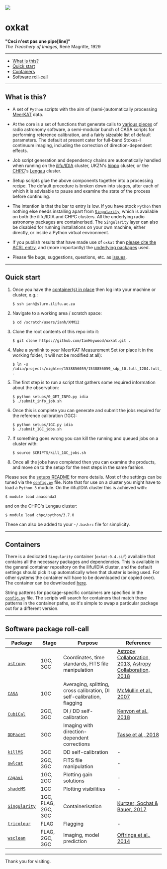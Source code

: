 ![](https://i.imgur.com/u3bvu9n.png)
# oxkat

<b>"Ceci n'est pas une pipe[line]"</b><br> 
_The Treachery of Images_, René Magritte, 1929

---

* [What is this?](README.md#what-is-this)
* [Quick start](README.md#quick-start)
* [Containers](README.md#containers)
* [Software roll-call](README.md#software-package-roll-call)

---

## What is this?


* A set of `Python` scripts with the aim of (semi-)automatically processing [MeerKAT](https://www.sarao.ac.za/science-engineering/meerkat/) data. 


* At the core is a set of functions that generate calls to [various pieces](README.md#software-package-roll-call) of radio astronomy software, a semi-modular bunch of CASA scripts for performing reference calibration, and a fairly sizeable list of default parameters. The default at present cater for full-band Stokes-I continuum imaging, including the correction of direction-dependent effects.


* Job script generation and dependency chains are automatically handled when running on the [ilifu/IDIA](https://www.idia.ac.za/) cluster, UKZN's [hippo](https://astro.ukzn.ac.za/~hippo/) cluster, or the [CHPC](https://www.chpc.ac.za/)'s [Lengau](https://www.chpc.ac.za/index.php/resources/lengau-cluster) cluster.


* Setup scripts glue the above components together into a processing recipe. The default procedure is broken down into stages, after each of which it is advisable to pause and examine the state of the process before continuing.  


* The intention is that the bar to entry is low. If you have stock `Python` then nothing else needs installing apart from [`Singularity`](https://github.com/hpcng/singularity), which is available on both the ilifu/IDIA and CHPC clusters. All the underlying radio astronomy packages are containerised. The `Singularity` layer can also be disabled for running installations on your own machine, either directly, or inside a Python virtual environment.


* If you publish results that have made use of `oxkat` then [please cite the ACSL entry](https://ui.adsabs.harvard.edu/abs/2020ascl.soft09003H/abstract), and (more importantly) the [underlying packages](README.md#software-package-roll-call) used.


* Please file bugs, suggestions, questions, etc. as [issues](https://github.com/IanHeywood/oxkat/issues).


---

## Quick start

1. Once you have the [container(s) in place](README.md#containers) then log into your machine or cluster, e.g.:

   ```
   $ ssh ianh@slurm.ilifu.ac.za
   ```

2. Navigate to a working area / scratch space:

   ```
   $ cd /scratch/users/ianh/XMM12
   ```

3. Clone the root contents of this repo into it:

   ```
   $ git clone https://github.com/IanHeywood/oxkat.git .
   ```

4. Make a symlink to your MeerKAT Measurement Set (or place it in the working folder, it will not be modified at all):

   ```
   $ ln -s /idia/projects/mightee/1538856059/1538856059_sdp_l0.full_1284.full_pol.ms .
   ```

5. The first step is to run a script that gathers some required information about the observation:

   ```
   $ python setups/0_GET_INFO.py idia
   $ ./submit_info_job.sh
   ```

6. Once this is complete you can generate and submit the jobs required for the reference calibration (1GC):

   ```
   $ python setups/1GC.py idia
   $ ./submit_1GC_jobs.sh
   ```

7. If something goes wrong you can kill the running and queued jobs on a cluster with:

   ```
   $ source SCRIPTS/kill_1GC_jobs.sh
   ```

8. Once all the jobs have completed then you can examine the products, and move on to the setup for the next steps in the same fashion. 

Please see the [setups README](setups/README.md) for more details. Most of the settings can be tuned via the [`config.py`](oxkat/config.py) file. Note that for use on a cluster you might have to load a `Python 3` module. On the ilifu/IDIA cluster this is achieved with:

   ```
   $ module load anaconda3
   ```

and on the CHPC's Lengau cluster:

   ```
   $ module load chpc/python/3.7.0
   ```

These can also be added to your `~/.bashrc` file for simplicity.

---

## Containers

There is a dedicated `Singularity` container (`oxkat-0.4.sif`) available that contains all the necessary packages and dependencies. This is available in the general container repository on the ilifu/IDIA cluster, and the default settings should pick it up automatically when that cluster is being used. For other systems the container will have to be downloaded (or copied over). The container can be downloaded [here](https://entangled.physics.ox.ac.uk/index.php/s/jmHRBQyyB6Zm2fj). 

String patterns for package-specific containers are specified in the [`config.py`](oxkat/config.py) file. The scripts will search for containers that match these patterns in the container paths, so it's simple to swap a particular package out for a different version.

---

## Software package roll-call


| Package | Stage | Purpose | Reference |
| --- | --- | --- | --- | 
| [`astropy`](https://www.astropy.org/) | 1GC, 3GC | Coordinates, time standards, FITS file manipulation | [Astropy Collaboration, 2013](https://ui.adsabs.harvard.edu/abs/2013A%26A...558A..33A/abstract), [Astropy Collaboration, 2018](https://ui.adsabs.harvard.edu/abs/2018AJ....156..123A/abstract)|
| [`CASA`](https://casa.nrao.edu/) | 1GC | Averaging, splitting, cross calibration, DI self-calibration, flagging | [McMullin et al., 2007](https://ui.adsabs.harvard.edu/abs/2007ASPC..376..127M/abstract)|
| [`CubiCal`](https://github.com/ratt-ru/CubiCal) | 2GC, 3GC | DI / DD self-calibration | [Kenyon et al., 2018](https://ui.adsabs.harvard.edu/abs/2018MNRAS.478.2399K/abstract)|
| [`DDFacet`](https://github.com/saopicc/DDFacet) | 3GC | Imaging with direction-dependent corrections | [Tasse et al., 2018](https://ui.adsabs.harvard.edu/abs/2018A%26A...611A..87T/abstract) | 
| [`killMS`](https://github.com/saopicc/killMS) | 3GC | DD self-calibration| - |
| [`owlcat`](https://github.com/ska-sa/owlcat/) | 2GC, 3GC | FITS file manipulation | - |
| [`ragavi`](https://github.com/ratt-ru/ragavi/) | 1GC, 2GC | Plotting gain solutions | - |
| [`shadeMS`](https://github.com/ratt-ru/shadeMS/) | 1GC | Plotting visibilities | - |
| [`Singularity`](https://github.com/hpcng/singularity) | 1GC, FLAG, 2GC, 3GC | Containerisation | [Kurtzer, Sochat & Bauer, 2017](https://journals.plos.org/plosone/article?id=10.1371/journal.pone.0177459) |
| [`tricolour`](https://github.com/ska-sa/tricolour) | FLAG | Flagging | - |
| [`wsclean`](https://gitlab.com/aroffringa/wsclean) | FLAG, 2GC, 3GC | Imaging, model prediction | [Offringa et al., 2014](https://ui.adsabs.harvard.edu/abs/2014MNRAS.444..606O/abstract)|

---

Thank you for visiting.


